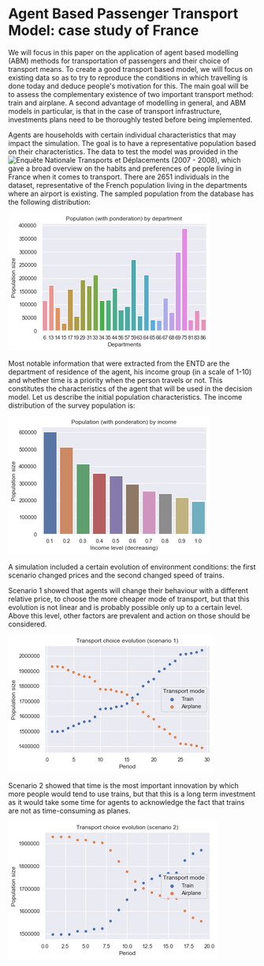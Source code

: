 # Agent Based Passenger Transport Model: case study of France

We will focus in this paper on the application of agent based modelling (ABM) methods for transportation of passengers and their choice of transport means. To create a good transport based model, we will focus on existing data so as to try to reproduce the conditions in which travelling is done today and deduce people's motivation for this. The main goal will be to assess the complementary existence of two important transport method: train and airplane. A second advantage of modelling in general, and ABM models in particular, is that in the case of transport infrastructure, investments plans need to be thoroughly tested before being implemented.

Agents are households with certain individual characteristics that may impact the simulation.
The goal is to have a representative population based on their characteristics. The data to test the model was provided in the ![Enquête Nationale Transports et Déplacements (2007 - 2008)](https://www.statistiques.developpement-durable.gouv.fr/enquete-nationale-transports-et-deplacements-entd-2008), which gave a broad overview on the habits and preferences of people living in France when it comes to transport. 
There are 2651 individuals in the dataset, representative of the French population living in the departments where an airport is existing. 
The sampled population from the database has the following distribution:

![Population](https://github.com/JovanP1/Passenger-Transport-Model-for-France/blob/main/results/Population_pond.png)

Most notable information that were extracted from the ENTD are the department of residence of the agent, his income group (in a scale of 1-10) and whether time is a priority when the person travels or not.
This constitutes the characteristics of the agent that will be used in the decision model.
Let us describe the initial population characteristics. The income distribution of the survey population is:

![Population income](https://github.com/JovanP1/Passenger-Transport-Model-for-France/blob/main/results/Population_income.png)

A simulation included a certain evolution of environment conditions: the first scenario changed prices and the second changed speed of trains.

Scenario 1 showed that agents will change their behaviour with a different relative price, to choose the more cheaper mode of transport, but that this evolution is not linear and is probably possible only up to a certain level. Above this level, other factors are prevalent and action on those should be considered.

![Scenario 1](https://github.com/JovanP1/Passenger-Transport-Model-for-France/blob/main/results/scenario_1.png)

Scenario 2 showed that time is the most important innovation by which more people would tend to use trains, but that this is a long term investment as it would take some time for agents to acknowledge the fact that trains are not as time-consuming as planes.

![Scenario 2](https://github.com/JovanP1/Passenger-Transport-Model-for-France/blob/main/results/scenario_2.png)

